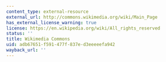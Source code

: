 ```yaml
---
content_type: external-resource
external_url: http://commons.wikimedia.org/wiki/Main_Page
has_external_license_warning: true
license: https://en.wikipedia.org/wiki/All_rights_reserved
status: ''
title: Wikimedia Commons
uid: adb67651-f591-477f-837e-d3eeeeefa942
wayback_url: ''
---
```

